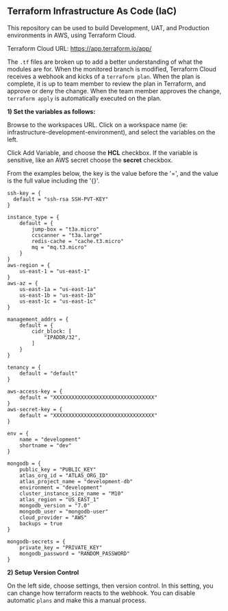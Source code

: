 ## Terraform Infrastructure As Code (IaC)

This repository can be used to build Development, UAT, and Production environments in AWS, using Terraform Cloud.

Terraform Cloud URL: https://app.terraform.io/app/

The `.tf` files are broken up to add a better understanding of what the modules are for.
When the monitored branch is modified, Terraform Cloud receives a webhook and kicks of a `terraform plan`. When the plan
is complete, it is up to team member to review the plan in Terraform, and approve or deny the change. When the team member
approves the change, `terraform apply` is automatically executed on the plan.

__1) Set the variables as follows:__

Browse to the workspaces URL. Click on a workspace name (ie: infrastructure-development-environment), and select the variables on the left.

Click Add Variable, and choose the __HCL__ checkbox. If the variable is sensitive, like an AWS secret choose the __secret__ checkbox.

From the examples below, the key is the value before the '=', and the value is the full value including the '{}'.
```
ssh-key = {
  default = "ssh-rsa SSH-PVT-KEY"
}

instance_type = {
    default = {
        jump-box = "t3a.micro"
        ccscanner = "t3a.large"
        redis-cache = "cache.t3.micro"
        mq = "mq.t3.micro"
    }
}
aws-region = {
    us-east-1 = "us-east-1"
}
aws-az = {
    us-east-1a = "us-east-1a"
    us-east-1b = "us-east-1b"
    us-east-1c = "us-east-1c"
}

management_addrs = {
    default = {
        cidr_block: [
            "IPADDR/32",
        ]
    }
}

tenancy = {
    default = "default"
}

aws-access-key = {
    default = "XXXXXXXXXXXXXXXXXXXXXXXXXXXXXXXXX"
}
aws-secret-key = {
    default = "XXXXXXXXXXXXXXXXXXXXXXXXXXXXXXXXX"
}

env = {
    name = "development"
    shortname = "dev"
}

mongodb = {
    public_key = "PUBLIC_KEY"
    atlas_org_id = "ATLAS_ORG_ID"
    atlas_project_name = "development-db"
    environment = "development"
    cluster_instance_size_name = "M10"
    atlas_region = "US_EAST_1"
    mongodb_version = "7.0"
    mongodb_user = "mongodb-user"
    cloud_provider = "AWS"
    backups = true
}

mongodb-secrets = {
    private_key = "PRIVATE_KEY"
    mongodb_password = "RANDOM_PASSWORD"
}
```

__2) Setup Version Control__

On the left side, choose settings, then version control. In this setting, you can change how terraform reacts to the webhook.
You can disable automatic `plans` and make this a manual process.